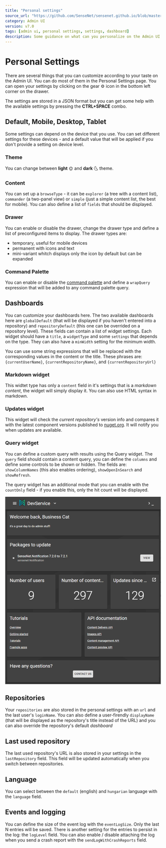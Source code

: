```yaml
---
title: "Personal settings"
source_url: "https://github.com/SenseNet/sensenet.github.io/blob/master/docs/admin-ui-personal-settings.md"
category: Admin UI
version: v7.0
tags: [admin ui, personal settings, settings, dashboard]
description: Some guidance on what can you personalize on the Admin UI
---
```


# Personal Settings

There are several things that you can customize according to your taste on the Admin UI. You can do most of them in the Personal Settings page. You can open your settings by clicking on the gear ⚙ icon in the bottom left corner on the drawer.

The settings are stored in a JSON format but you can get some help with the available settings by pressing the **CTRL+SPACE** combo.

## Default, Mobile, Desktop, Tablet

Some settings can depend on the device that you use. You can set different settings for these devices - and a default value that will be applied if you don't provide a setting on device level.

### Theme

You can change between **light** 🌞 and **dark** 🌜 theme.

### Content

You can set up a `browseType` - it can be `explorer` (a tree with a content list), `commander` (a two-panel view) or `simple` (just a simple content list, the best for mobile). You can also define a list of `fields` that should be displayed.

### Drawer

You can enable or disable the drawer, change the drawer type and define a list of preconfigured items to display. The drawer types are:

- temporary, useful for mobile devices
- permanent with icons and text
- mini-variant whitch displays only the icon by default but can be expanded

### Command Palette

You can enable or disable the [command palette](/docs/admin-ui-command-palette/) and define a `wrapQuery` expression that will be added to any command palette query.

## Dashboards

You can customize your dashboards here. The two available dashboards here are `globalDefault` (that will be displayed if you haven't entered into a repository) and `repositoryDefault` (this one can be overrided on a repository level). These fields can contain a list of widget settings. Each widget should have a `title`, a `widgetType` and some `settings` that depends on the type. They can also have a `minWidth` setting for the minimum width.

You can use some string expressions that will be replaced with the corresponding values in the content or the title. These phrases are: `{currentUserName}`, `{currentRepositoryName}`, and `{currentRepositoryUrl}`

### Markdown widget

This widtet type has only a `content` field in it's settings that is a _markdown content_, the widget will simply display it. You can also use HTML syntax in markdown.

### Updates widget

This widget will check the _current repository's_ version info and compares it with the latest component versions published to [nuget.org](https://nuget.org). It will notify you when updates are available.

### Query widget

You can define a custom query with results using the Query widget. The `query` field should contain a content query, you can define the `columns` and define some controls to be shown or hidden. The fields are: `showColumnNames` (this also enables ordering), `showOpenInSearch` and `showRefresh`.

The query widget has an additional mode that you can enable with the `countOnly` field - if you enable this, only the hit count will be displayed.

![The default dashboard](/img/admin-ui-default-dashboard.png "The default dashboard")

## Repositories

Your `repositories` are also stored in the personal settings with an `url` and the last user's `loginName`. You can also define a user-firendly `displayName` (that will be displayed as the repository's title instead of the URL) and you can also override the repository's default _dashboard_

## Last used repository

The last used repository's URL is also stored in your settings in the `lastRepository` field. This field will be updated automatically when you switch between repositories.

## Language

You can select between the `default` (english) and `hungarian` language with the `language` field.

## Events and logging

You can define the size of the event log with the `eventLogSize`. Only the last N entries will be saved. There is another setting for the entries to persist in the log: the `logLevel` field. You can also enable / disable attaching the log when you send a crash report with the `sendLogWithCrashReports` field.
